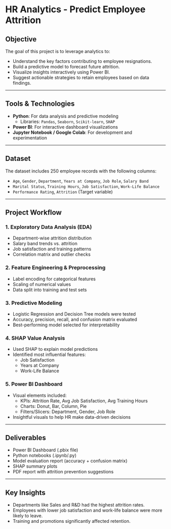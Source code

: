 # HR Analytics - Predict Employee Attrition

## Objective
The goal of this project is to leverage analytics to:
- Understand the key factors contributing to employee resignations.
- Build a predictive model to forecast future attrition.
- Visualize insights interactively using Power BI.
- Suggest actionable strategies to retain employees based on data findings.

---

## Tools & Technologies
- **Python**: For data analysis and predictive modeling  
  - Libraries: `Pandas`, `Seaborn`, `Scikit-learn`, `SHAP`
- **Power BI**: For interactive dashboard visualizations
- **Jupyter Notebook / Google Colab**: For development and experimentation

---

## Dataset
The dataset includes 250 employee records with the following columns:

- `Age`, `Gender`, `Department`, `Years at Company`, `Job Role`, `Salary Band`
- `Marital Status`, `Training Hours`, `Job Satisfaction`, `Work-Life Balance`
- `Performance Rating`, `Attrition` (Target variable)

---

## Project Workflow

### 1. Exploratory Data Analysis (EDA)
- Department-wise attrition distribution
- Salary band trends vs. attrition
- Job satisfaction and training patterns
- Correlation matrix and outlier checks

### 2. Feature Engineering & Preprocessing
- Label encoding for categorical features
- Scaling of numerical values
- Data split into training and test sets

### 3. Predictive Modeling
- Logistic Regression and Decision Tree models were tested
- Accuracy, precision, recall, and confusion matrix evaluated
- Best-performing model selected for interpretability

### 4. SHAP Value Analysis
- Used SHAP to explain model predictions
- Identified most influential features:
  - Job Satisfaction
  - Years at Company
  - Work-Life Balance

### 5. Power BI Dashboard
- Visual elements included:
  - KPIs: Attrition Rate, Avg Job Satisfaction, Avg Training Hours
  - Charts: Donut, Bar, Column, Pie
  - Filters/Slicers: Department, Gender, Job Role
- Insightful visuals to help HR make data-driven decisions

---

## Deliverables
- Power BI Dashboard (.pbix file)
- Python notebooks (.ipynb/.py)
- Model evaluation report (accuracy + confusion matrix)
- SHAP summary plots
- PDF report with attrition prevention suggestions

---

## Key Insights
- Departments like Sales and R&D had the highest attrition rates.
- Employees with lower job satisfaction and work-life balance were more likely to leave.
- Training and promotions significantly affected retention.


